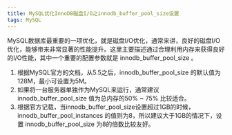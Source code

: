 ```yaml
---
title: MySQL优化InnoDB磁盘I/O之innodb_buffer_pool_size设置
tags: MySQL
---
```


<p>MySQL数据库最重要的一项优化，就是磁盘I/O优化，通常来讲，良好的磁盘I/O优化，能够带来非常显著的性能提升。这里主要描述通过合理利用内存来获得良好的I/O性能，其中一个重要的配置参数就是 innodb_buffer_pool_size 。

1. 根据MySQL官方的文档，从5.5之后，innodb_buffer_pool_size 的默认值为128M，最小可设置为5M。
2. 如果将一台服务器单独作为MySQL来运行，通常建议 innodb_buffer_pool_size 值为总内存的50% ~ 75% 比较适合。
3. 根据官方记载，当innodb_buffer_pool_size设置超过1GB的时候， innodb_buffer_pool_instances 的值则为8，所以建议大于1GB的情况下，设置 innodb_buffer_pool_size 为8的倍数比较友好。

</p>
